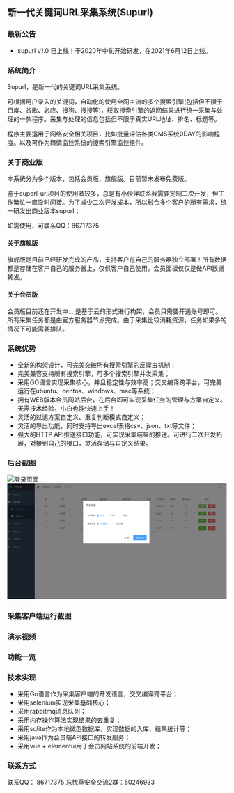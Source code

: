 ## 新一代关键词URL采集系统(Supurl)

### 最新公告
- supurl v1.0 已上线！于2020年中旬开始研发，在2021年6月12日上线。

### 系统简介

Supurl，是新一代的关键词URL采集系统。


可根据用户录入的关键词，自动化的使用全网主流的多个搜索引擎(包括但不限于百度、谷歌、必应、搜狗、搜搜等)，获取搜索引擎的返回结果进行统一采集与处理的一款程序。采集与处理的信息包括但不限于真实URL地址、排名、标题等。

程序主要运用于网络安全相关项目，比如批量评估各类CMS系统0DAY的影响程度。以及可作为舆情监控系统的搜索引擎监控组件。


### 关于商业版

本系统分为多个版本，包括会员版、旗舰版。目前暂未发布免费版。

鉴于superl-url项目的使用者较多，总是有小伙伴联系我需要定制二次开发，但工作繁忙一直没时间接。为了减少二次开发成本，所以融合多个客户的所有需求，统一研发出商业版本supurl；

如需使用，可联系QQ：86717375

#### 关于旗舰版

旗舰版是目前已经研发完成的产品，支持客户在自己的服务器独立部署！所有数据都是存储在客户自己的服务器上，仅供客户自己使用。会员面板仅仅是做API数据转发。

#### 关于会员版

会员版目前还在开发中...  是基于云的形式进行构架，会员只需要开通账号即可。所有采集任务都是由官方服务器节点完成。由于采集比较消耗资源，任务如果多的情况下可能需要排队。


### 系统优势

- 全新的构架设计，可完美突破所有搜索引擎的反爬虫机制！
- 完美兼容支持所有搜索引擎，可多个搜索引擎并发采集；
- 采用GO语言实现采集核心，并且稳定性与效率高；交叉编译跨平台，可完美运行在ubuntu、centos、windows、mac等系统；
- 拥有WEB版本会员网站后台，在后台即可实现采集任务的管理与方案自定义。无需技术经验，小白也能快速上手！
- 灵活的过滤方案自定义、重复判断模式自定义；
- 灵活的导出功能，同时支持导出excel表格csv、json、txt等文件；
- 强大的HTTP API推送接口功能，可实现采集结果的推送。可进行二次开发拓展，对接到自己的接口，灵活存储与自定义结果。

### 后台截图

![登录页面](images/logo.png)
![任务列表页面](images/urltask_list.png)


### 采集客户端运行截图


### 演示视频


### 功能一览


### 技术实现

- 采用Go语言作为采集客户端的开发语言，交叉编译跨平台；
- 采用selenium实现采集基础核心；
- 采用rabbitmq消息队列；
- 采用内存操作算法实现结果的去重复；
- 采用sqlite作为本地微型数据库，实现数据的入库、结果统计等；
- 采用java作为会员端API接口的转发服务；
- 采用vue + elementui用于会员网站系统的前端开发；

### 联系方式

联系QQ： 86717375
忘忧草安全交流2群：50246933



